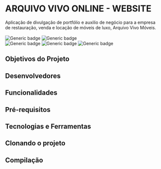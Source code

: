 # ARQUIVO VIVO ONLINE - WEBSITE
Aplicação de divulgação de portfólio e auxilio de negócio para a empresa de restauração, venda e locação de móveis de luxo, Arquivo Vivo Móveis.<br><br>
![Generic badge](https://img.shields.io/badge/Status-Finalizado-green.svg)
![Generic badge](https://img.shields.io/badge/Versão-1.0-blue.svg)<br>
![Generic badge](https://img.shields.io/badge/php-7.2.19-purple.svg)
![Generic badge](https://img.shields.io/badge/mysql-5.7.24-purple.svg)
![Generic badge](https://img.shields.io/badge/apache-2.4.35-purple.svg)

## Objetivos do Projeto

## Desenvolvedores

## Funcionalidades

## Pré-requisitos

## Tecnologias e Ferramentas

## Clonando o projeto

## Compilação
